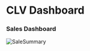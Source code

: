 # CLV Dashboard

### Sales Dashboard

![SaleSummary](https://github.com/kiattikun-sen/BADS7105-CRM-Analytics/blob/main/Homework%2005%20%E2%80%93%20CLV%20Dashboard/hw5.png)


```python

```
